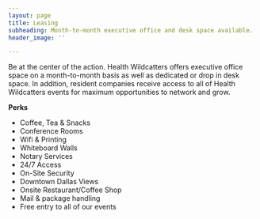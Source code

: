 ```yaml
---
layout: page
title: Leasing
subheading: Month-to-month executive office and desk space available.
header_image: ''

---
```

Be at the center of the action. Health Wildcatters offers executive office space on a month-to-month basis as well as dedicated or drop in desk space. In addition, resident companies receive access to all of Health Wildcatters events for maximum opportunities to network and grow.

**Perks**

* Coffee, Tea & Snacks
* Conference Rooms
* Wifi & Printing
* Whiteboard Walls
* Notary Services
* 24/7 Access
* On-Site Security
* Downtown Dallas Views
* Onsite Restaurant/Coffee Shop
* Mail & package handling
* Free entry to all of our events